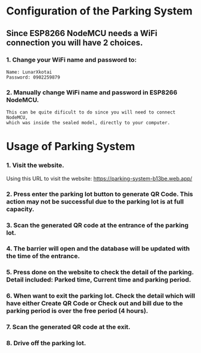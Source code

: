 # Configuration of the Parking System

## Since ESP8266 NodeMCU needs a WiFi connection you will have 2 choices.

### 1. Change your WiFi name and password to:

    Name: LunarXkotai
    Password: 0902259879

### 2. Manually change WiFi name and password in ESP8266 NodeMCU.

    This can be quite dificult to do since you will need to connect NodeMCU,
    which was inside the sealed model, directly to your computer.

# Usage of Parking System

### 1. Visit the website.

Using this URL to visit the website: https://parking-system-b13be.web.app/

### 2. Press enter the parking lot button to generate QR Code. This action may not be successful due to the parking lot is at full capacity.

### 3. Scan the generated QR code at the entrance of the parking lot.

### 4. The barrier will open and the database will be updated with the time of the entrance.

### 5. Press done on the website to check the detail of the parking. Detail included: Parked time, Current time and parking period.

### 6. When want to exit the parking lot. Check the detail which will have either Create QR Code or Check out and bill due to the parking period is over the free period (4 hours).

### 7. Scan the generated QR code at the exit.

### 8. Drive off the parking lot.

